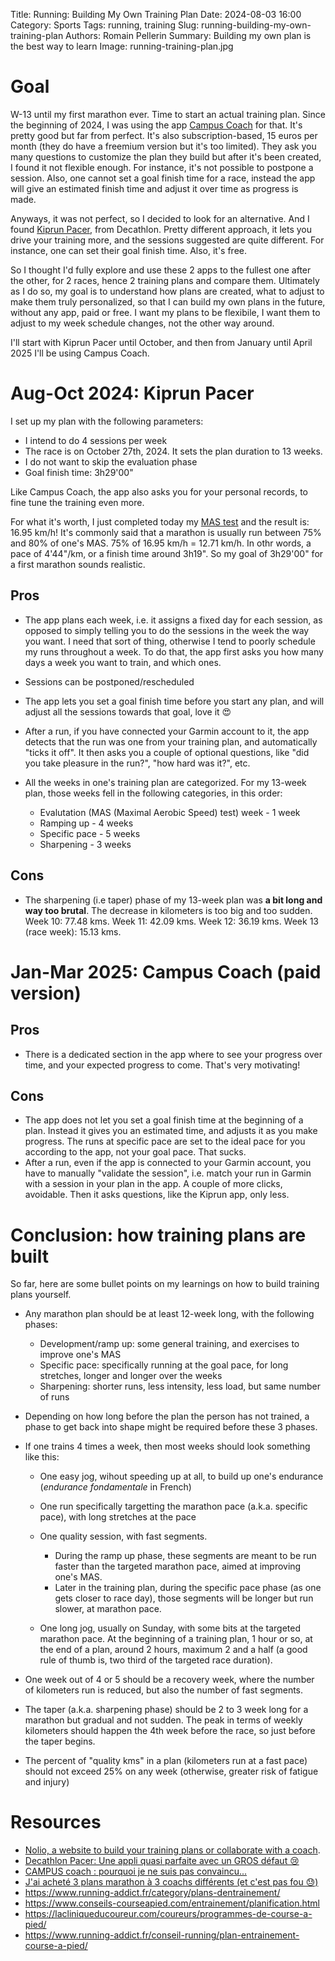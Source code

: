 Title: Running: Building My Own Training Plan
Date: 2024-08-03 16:00
Category: Sports
Tags: running, training
Slug: running-building-my-own-training-plan
Authors: Romain Pellerin
Summary: Building my own plan is the best way to learn
Image: running-training-plan.jpg

# Goal

W-13 until my first marathon ever. Time to start an actual training plan. Since the beginning of 2024, I was using the app [Campus Coach](https://www.campus.coach/) for that. It's pretty good but far from perfect. It's also subscription-based, 15 euros per month (they do have a freemium version but it's too limited). They ask you many questions to customize the plan they build but after it's been created, I found it not flexible enough. For instance, it's not possible to postpone a session. Also, one cannot set a goal finish time for a race, instead the app will give an estimated finish time and adjust it over time as progress is made.

Anyways, it was not perfect, so I decided to look for an alternative. And I found [Kiprun Pacer](https://www.decathlon-pacer.com/), from Decathlon. Pretty different approach, it lets you drive your training more, and the sessions suggested are quite different. For instance, one can set their goal finish time. Also, it's free.

So I thought I'd fully explore and use these 2 apps to the fullest one after the other, for 2 races, hence 2 training plans and compare them. Ultimately as I do so, my goal is to understand how plans are created, what to adjust to make them truly personalized, so that I can build my own plans in the future, without any app, paid or free. I want my plans to be flexibile, I want them to adjust to my week schedule changes, not the other way around.

I'll start with Kiprun Pacer until October, and then from January until April 2025 I'll be using Campus Coach.

# Aug-Oct 2024: Kiprun Pacer

I set up my plan with the following parameters:

- I intend to do 4 sessions per week
- The race is on October 27th, 2024. It sets the plan duration to 13 weeks.
- I do not want to skip the evaluation phase
- Goal finish time: 3h29'00"

Like Campus Coach, the app also asks you for your personal records, to fine tune the training even more.

For what it's worth, I just completed today my [MAS test](https://fr.wikipedia.org/wiki/Vitesse_maximale_a%C3%A9robie) and the result is: 16.95 km/h! It's commonly said that a marathon is usually run between 75% and 80% of one's MAS. 75% of 16.95 km/h = 12.71 km/h. In othr words, a pace of 4'44"/km, or a finish time around 3h19". So my goal of 3h29'00" for a first marathon sounds realistic.

## Pros

- The app plans each week, i.e. it assigns a fixed day for each session, as opposed to simply telling you to do the sessions in the week the way you want. I need that sort of thing, otherwise I tend to poorly schedule my runs throughout a week. To do that, the app first asks you how many days a week you want to train, and which ones.
- Sessions can be postponed/rescheduled
- The app lets you set a goal finish time before you start any plan, and will adjust all the sessions towards that goal, love it 😍
- After a run, if you have connected your Garmin account to it, the app detects that the run was one from your training plan, and automatically "ticks it off". It then asks you a couple of optional questions, like "did you take pleasure in the run?", "how hard was it?", etc.
- All the weeks in one's training plan are categorized. For my 13-week plan, those weeks fell in the following categories, in this order:

  - Evalutation (MAS (Maximal Aerobic Speed) test) week - 1 week
  - Ramping up - 4 weeks
  - Specific pace - 5 weeks
  - Sharpening - 3 weeks

## Cons

- The sharpening (i.e taper) phase of my 13-week plan was **a bit long and way too brutal**. The decrease in kilometers is too big and too sudden. Week 10: 77.48 kms. Week 11: 42.09 kms. Week 12: 36.19 kms. Week 13 (race week): 15.13 kms.

# Jan-Mar 2025: Campus Coach (paid version)

## Pros

- There is a dedicated section in the app where to see your progress over time, and your expected progress to come. That's very motivating!

## Cons

- The app does not let you set a goal finish time at the beginning of a plan. Instead it gives you an estimated time, and adjusts it as you make progress. The runs at specific pace are set to the ideal pace for you according to the app, not your goal pace. That sucks.
- After a run, even if the app is connected to your Garmin account, you have to manually "validate the session", i.e. match your run in Garmin with a session in your plan in the app. A couple of more clicks, avoidable. Then it asks questions, like the Kiprun app, only less.

# Conclusion: how training plans are built

So far, here are some bullet points on my learnings on how to build training plans yourself.

- Any marathon plan should be at least 12-week long, with the following phases:

  - Development/ramp up: some general training, and exercises to improve one's MAS
  - Specific pace: specifically running at the goal pace, for long stretches, longer and longer over the weeks
  - Sharpening: shorter runs, less intensity, less load, but same number of runs

- Depending on how long before the plan the person has not trained, a phase to get back into shape might be required before these 3 phases.
- If one trains 4 times a week, then most weeks should look something like this:

  - One easy jog, wihout speeding up at all, to build up one's endurance (_endurance fondamentale_ in French)
  - One run specifically targetting the marathon pace (a.k.a. specific pace), with long stretches at the pace
  - One quality session, with fast segments.

    - During the ramp up phase, these segments are meant to be run faster than the targeted marathon pace, aimed at improving one's MAS.
    - Later in the training plan, during the specific pace phase (as one gets closer to race day), those segments will be longer but run slower, at marathon pace.

  - One long jog, usually on Sunday, with some bits at the targeted marathon pace. At the beginning of a training plan, 1 hour or so, at the end of a plan, around 2 hours, maximum 2 and a half (a good rule of thumb is, two third of the targeted race duration).

- One week out of 4 or 5 should be a recovery week, where the number of kilometers run is reduced, but also the number of fast segments.
- The taper (a.k.a. sharpening phase) should be 2 to 3 week long for a marathon but gradual and not sudden. The peak in terms of weekly kilometers should happen the 4th week before the race, so just before the taper begins.
- The percent of "quality kms" in a plan (kilometers run at a fast pace) should not exceed 25% on any week (otherwise, greater risk of fatigue and injury)

# Resources

- [Nolio, a website to build your training plans or collaborate with a coach](https://www.nolio.io/).
- [Decathlon Pacer: Une appli quasi parfaite avec un GROS défaut 😢](https://www.youtube.com/watch?v=ZDdZ3TqJkd8)
- [CAMPUS coach : pourquoi je ne suis pas convaincu...](https://www.youtube.com/watch?v=0hQsqivvRaI)
- [J'ai acheté 3 plans marathon à 3 coachs différents (et c'est pas fou 😓)](https://www.youtube.com/watch?v=I3KcGSAfw0Q)
- https://www.running-addict.fr/category/plans-dentrainement/
- https://www.conseils-courseapied.com/entrainement/planification.html
- https://lacliniqueducoureur.com/coureurs/programmes-de-course-a-pied/
- https://www.running-addict.fr/conseil-running/plan-entrainement-course-a-pied/
